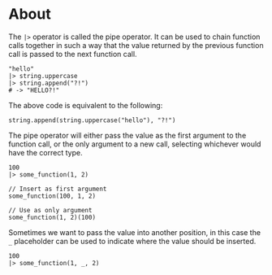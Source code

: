 # About

The `|>` operator is called the pipe operator. It can be used to chain function calls together in such a way that the value returned by the previous function call is passed to the next function call.

```gleam
"hello"
|> string.uppercase
|> string.append("?!")
# -> "HELLO?!"
```

The above code is equivalent to the following:

```gleam
string.append(string.uppercase("hello"), "?!")
```

The pipe operator will either pass the value as the first argument to the function call, or the only argument to a new call, selecting whichever would have the correct type.

```gleam
100
|> some_function(1, 2)

// Insert as first argument
some_function(100, 1, 2)

// Use as only argument
some_function(1, 2)(100)
```

Sometimes we want to pass the value into another position, in this case the `_` placeholder can be used to indicate where the value should be inserted.

```gleam
100
|> some_function(1, _, 2)
```

